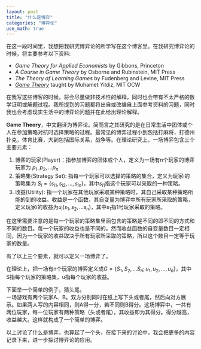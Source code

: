 ```yaml
---
layout: post
title: "什么是博弈"
categories: "博弈论"
use_math: true
---
```

在这一段时间里，我想把我研究博弈论的所学写在这个博客里。在我研究博弈论的时候，将主要参考以下资料:

* _Game Theory for Applied Economists_ by Gibbons, Princeton
* _A Course in Game Theory_ by Osborne and Rubinstein, MIT Press
* _The Theory of Learning Games_ by Fudenberg and Levine, MIT Press
* _[Game Theory](http://ocw.mit.edu/courses/economics/14-126-game-theory-spring-2010/)_ taught by Muhamet Yildiz, MIT OCW

在我写这些博客的时候，将会尽量做非技术性的解释，同时也会带有不太严格的数学证明或解题过程。我所提到的习题都将出自或改编自上面参考资料的习题，同时我也会考虑现实生活中的博弈论问题并在此给出理论解释。

**Game Theory**，中文翻译为博弈论。简而言之其研究的是在日常生活中团体或个人在参加策略对抗时选择策略的过程。最常见的博弈过程小到包括打麻将，打德州扑克，体育比赛，大到包括国际关系，战争等。在理论研究上，一场博弈包含三个主要元素：

1. 博弈的玩家(Player)：指参加博弈的团体或个人，定义为一场有n个玩家的博弈玩家为 $p_1,p_2,...p_n$
2. 策略集(Strategy Set): 指每一个玩家可以选择的策略的集合，定义为玩家i的策略集为 $S_i=\{s_{i1},s_{i2},...,s_{in}\}$，其中$s_{i1}$指这个玩家可以采取的一种策略。
3. 收益(Utility): 指一个玩家在其他玩家采取某种策略时，其自己采取某种策略所能的到的收益。收益是一个函数，其自变量为博弈中所有玩家所采取的策略，定义玩家i的收益为$u_i(s_1,s_2,...s_n)$，其中$s_1$指1号玩家采取的策略。

在这里需要注意的是每一个玩家的策略集里面包含的策略是不同的即不同的方式和不同的数目。每一个玩家的收益也是不同的。然而收益函数的自变量数目一定相同，因为一个玩家的收益取决于所有玩家所采取的策略，所以这个数目一定等于玩家的数量。

有了以上三个要素，就可以定义一场博弈了。

在理论上，把一场有n个玩家的博弈定义成$G=\{S_1,S_2,...S_n;u_1,u_2,...,u_n\}$，其中S指每个玩家的策略集，u指每个玩家的收益。

下面举一个简单的例子，猜头尾。  
一场游戏有两个玩家A、B。双方分别同时在纸上写下头或者尾，然后向对方展示。如果两人写的内容相同，则A得一分，若不同则B得分。这场博弈中，一共有两位玩家，每一位玩家有两种策略（头或者尾），其收益即为其得分。得分越高，收益越大。这样就构成了一个简单的博弈。

以上讨论了什么是博弈，也算起了一个头，在接下来的讨论中，我会把更多的内容记录下来，进一步探讨博弈论的应用。